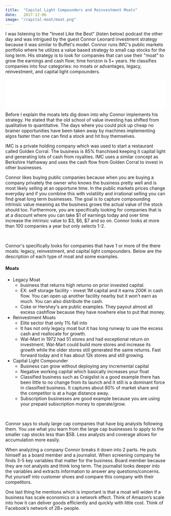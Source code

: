 ```yaml
---
title:  "Capital Light Compounders and Reinvestment Moats"
date:   2017-12-06
image: "/capital-moat/moat.png"
---
```


I was listening to the "Invest Like the Best" (listen below) podcast the other day and was intrigued by the guest Connor Leonard investment strategy because it was similar to Buffet's model. Connor runs IMC's public markets portfolio where he utilizes a value based strategy to small cap stocks for the long term. His strategy is to look for companies that can use their "moat" to grow the earnings and cash flow; time horizon is 5+ years. He classifies companies into four categories: no moats or advantages, legacy, reinvestment, and capital light compounders.

<iframe style="border: none" src="//html5-player.libsyn.com/embed/episode/id/5963764/height/90/theme/custom/autoplay/no/autonext/no/thumbnail/yes/preload/no/no_addthis/no/direction/backward/render-playlist/no/custom-color/38b6cd/" height="90" width="100%" scrolling="no"  allowfullscreen webkitallowfullscreen mozallowfullscreen oallowfullscreen msallowfullscreen></iframe>

<br>

Before I explain the moats lets dig down into why Connor implements his strategy. He stated that the old school of value investing has shifted from qualitative to quantitative. The days where you could pick up cheap no brainer opportunities have been taken away by machines implementing algos faster than one can find a stock and hit buy themselves.

IMC is a private holding company which was used to start a restaurant called Golden Corral. The business is 85% franchised keeping it capital light and generating lots of cash from royalties. IMC uses a similar concept as Berkshire Hathaway and uses the cash flow from Golden Corral to invest in other businesses.

Connor likes buying public companies because when you are buying a company privately the owner who knows the business pretty well and is most likely selling at an opportune time. In the public markets prices change everyday and if you combine this with volatility and irrational selling you can find great long term businesses. The goal is to capture compounding intrinsic value meaning as the business grows the actual value of the stock should too. Furthermore, you are specifically looking for companies that is at a discount where you can take $1 of earnings today and over time increase the intrinsic value to $3, $6, $7 and so on. Connor looks at more than 100 companies a year but only selects 1-2.

<br>

Connor's specifically looks for companies that have 1 or more of the there moats: legacy, reinvestment, and capital light compounders. Below are the description of each type of moat and some examples.

#### Moats
  - Legacy Moat
    - business that returns high returns on prior invested capital.
    - EX: self storage facility - invest 1M capital and it earns 200K in cash flow. You can open up another facility nearby  but it won’t earn as much. You can also distribute the cash.
    - Coke or Hershey's are public examples. They payout almost all excess cashflow because they have nowhere else to put that money.
  - Reinvestment Moats
    - Elite sector that only 1% fall into
    - It has not only legacy moat but it has long runway to use the excess cash and reallocate for growth.
    - Wal-Mart in 1972 had 51 stores and had exceptional return on investment. Wal-Mart could build more stores and increase its growth while the older stores still generated the same returns. Fast forward today and it has about 12k stores and still growing.
  - Capital Light Compounder
    - Business can grow without deploying any incremental capital
    - Negative working capital which basically increases your float
    - Classified business such as Craigslist is a good example there has been little to no change from its launch and it still is a dominant force in classified business. It captures about 80% of market share and the competitor is at a huge distance away.
    - Subscription businesses are good example because you are using your prepaid subscription money to operate/grow.

<br>

Connor says to study large cap companies that have big analysts following them. You use what you learn from the large cap businesses to apply to the smaller cap stocks less than $5B. Less analysts and coverage allows for accumulation more easily.

When analyzing a company Connor breaks it down into 2 parts. He puts himself as a board member and a journalist. When screening company he finds 3-5 key variables that matter for the business. Board member because they are not analysts and think long term. The journalist looks deeper into the variables and extracts information to answer any questions/concerns. Put yourself into customer shoes and compare this company with their competitors.

One last thing he mentions which is important is that a moat will widen if a business has scale economics or a network effect. Think of Amazon’s scale into how it can deliver goods efficiently and quickly with little cost. Think of Facebook’s network of 2B+ people.
